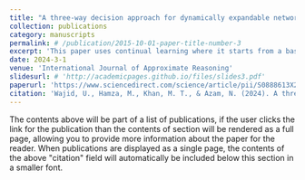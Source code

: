 ```yaml
---
title: "A three-way decision approach for dynamically expandable networks"
collection: publications
category: manuscripts
permalink: # /publication/2015-10-01-paper-title-number-3
excerpt: 'This paper uses continual learning where it starts from a base CNN architecture and expands incrementally in a class incremental learning setup. Newer class labels along with their training data are introduced sequentially, allowing the model to accommodate new information in order to classify among all seen labels. In the process it expands where three-way decisions comes into play, deciding how much to expand depending on the overlap of the semantic drift expected for learning new labels.'
date: 2024-3-1
venue: 'International Journal of Approximate Reasoning'
slidesurl: # 'http://academicpages.github.io/files/slides3.pdf'
paperurl: 'https://www.sciencedirect.com/science/article/pii/S0888613X23002360'
citation: 'Wajid, U., Hamza, M., Khan, M. T., & Azam, N. (2024). A three-way decision approach for dynamically expandable networks. International Journal of Approximate Reasoning, 166, 109105.'
---
```


The contents above will be part of a list of publications, if the user clicks the link for the publication than the contents of section will be rendered as a full page, allowing you to provide more information about the paper for the reader. When publications are displayed as a single page, the contents of the above "citation" field will automatically be included below this section in a smaller font.
